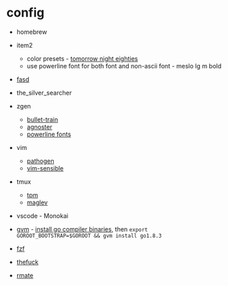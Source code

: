 # config

* homebrew
* item2
	* color presets - [tomorrow night eighties](https://github.com/chriskempson/tomorrow-theme/tree/master/iTerm2)
	* use powerline font for both font and non-ascii font - meslo lg m bold
* [fasd](https://github.com/clvv/fasd)
* the_silver_searcher
* zgen
	* [bullet-train](https://github.com/caiogondim/bullet-train.zsh)
	* [agnoster](https://github.com/nvbn/thefuck) 
	* [powerline fonts](https://github.com/powerline/fonts)
* vim
	* [pathogen](https://github.com/tpope/vim-pathogen)
	* [vim-sensible](https://github.com/tpope/vim-sensible)
* tmux 
	* [tpm](https://github.com/tmux-plugins/tpm)
	* [maglev](https://github.com/caiogondim/maglev)

* vscode - Monokai

* [gvm](https://github.com/moovweb/gvm) - [install go compiler binaries](https://golang.org/doc/install/source), then `export GOROOT_BOOTSTRAP=$GOROOT && gvm install go1.8.3`

* [fzf](https://github.com/junegunn/fzf)

* [thefuck](https://github.com/nvbn/thefuck)

* [rmate](https://github.com/rafaelmaiolla/remote-vscode)